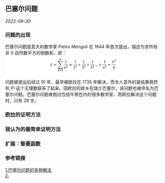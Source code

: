 ## 巴塞尔问题

*2022-09-30*

### 问题的出现

巴塞尔问题是意大利数学家 Pietro Mengoli 在 1644 年首次提出，描述为求所有非 0 自然数平方的倒数和，即：
![](./sum.png)

问题被提出后经过 91 年，最早被欧拉在 1735 年解决，而令人意外的是结果竟然和 PI 这个无理数联系了起来。因欧拉的故乡在瑞士巴塞尔，该问题也被命名为巴塞尔问题。巴塞尔问题难倒过包括牛顿在内的很多数学家，而欧拉解决这个问题时，只有 28 岁。

### 欧拉的证明方法


### 我认为的最简单证明方法


### 扩展：黎曼函数


### 参考链接
[1.巴塞尔问题的多种解法](https://www.cnblogs.com/misaka01034/p/BaselProof.html)  
[2.]()  